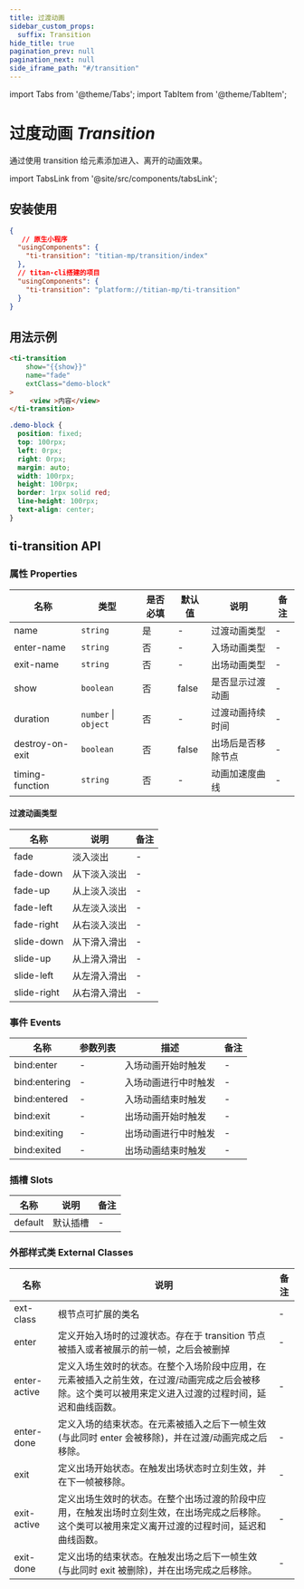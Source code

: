 ```yaml
---
title: 过渡动画
sidebar_custom_props:
  suffix: Transition
hide_title: true
pagination_prev: null
pagination_next: null
side_iframe_path: "#/transition"
---
```


import Tabs from '@theme/Tabs';
import TabItem from '@theme/TabItem';

# 过度动画 _Transition_

通过使用 transition 给元素添加进入、离开的动画效果。

import TabsLink from '@site/src/components/tabsLink';

<TabsLink id="ti-transition-api" />

## 安装使用

```json showLineNumbers
{
   // 原生小程序
  "usingComponents": {
    "ti-transition": "titian-mp/transition/index"
  },
  // titan-cli搭建的项目
  "usingComponents": {
    "ti-transition": "platform://titian-mp/ti-transition"
  }
}
```


## 用法示例


<Tabs>
  <TabItem value="wxml" label="index.wxml" >

```html showLineNumbers
<ti-transition
    show="{{show}}"
    name="fade"
    extClass="demo-block"
>
     <view >内容</view>
</ti-transition>
```

  </TabItem>
  <TabItem value="wxss" label="index.wxss">

```css showLineNumbers
.demo-block {
  position: fixed;
  top: 100rpx;
  left: 0rpx;
  right: 0rpx;
  margin: auto;
  width: 100rpx;
  height: 100rpx;
  border: 1rpx solid red;
  line-height: 100rpx;
  text-align: center;
}
```

 </TabItem>
</Tabs>

## ti-transition API

### 属性 **Properties**

| 名称              | 类型             | 是否必填 | 默认值 | 说明               | 备注 |
|-----------------| ---------------- | -------- | ------ | ------------------ | ---- |
| name            | `string`           | 是       | -      | 过渡动画类型       | -    |
| enter-name      | `string`           | 否       | -      | 入场动画类型       | -    |
| exit-name       | `string`           | 否       | -      | 出场动画类型       | -    |
| show            | `boolean`          | 否       | false  | 是否显示过渡动画   | -    |
| duration        | `number` \| `object` | 否       | -      | 过渡动画持续时间   | -    |
| destroy-on-exit | `boolean`          | 否       | false  | 出场后是否移除节点 | -    |
| timing-function | `string`           | 否       | -      | 动画加速度曲线     | -    |

#### 过渡动画类型

| 名称        | 说明         | 备注 |
| ----------- | ------------ | ---- |
| fade        | 淡入淡出     | -    |
| fade-down   | 从下淡入淡出 | -    |
| fade-up     | 从上淡入淡出 | -    |
| fade-left   | 从左淡入淡出 | -    |
| fade-right  | 从右淡入淡出 | -    |
| slide-down  | 从下滑入滑出 | -    |
| slide-up    | 从上滑入滑出 | -    |
| slide-left  | 从左滑入滑出 | -    |
| slide-right | 从右滑入滑出 | -    |


### 事件 **Events**

| 名称       | 参数列表 | 描述                 | 备注 |
| ---------- | -------- | -------------------- | ---- |
| bind:enter    | -        | 入场动画开始时触发   | -    |
| bind:entering | -        | 入场动画进行中时触发 | -    |
| bind:entered  | -        | 入场动画结束时触发   | -    |
| bind:exit     | -        | 出场动画开始时触发   | -    |
| bind:exiting  | -        | 出场动画进行中时触发 | -    |
| bind:exited   | -        | 出场动画结束时触发   | -    |

### 插槽 **Slots**

| 名称    | 说明     | 备注 |
| ------- | -------- | ---- |
| default | 默认插槽 | -    |

### 外部样式类 **External Classes**

| 名称         | 说明                                                                                                                                                    | 备注 |
| ------------ | ------------------------------------------------------------------------------------------------------------------------------------------------------- | ---- |
| ext-class    | 根节点可扩展的类名                                                                                                                                      | -    |
| enter        | 定义开始入场时的过渡状态。存在于 transition 节点被插入或者被展示的前一帧，之后会被删掉                                                                  | -    |
| enter-active | 定义入场生效时的状态。在整个入场阶段中应用，在元素被插入之前生效，在过渡/动画完成之后会被移除。这个类可以被用来定义进入过渡的过程时间，延迟和曲线函数。 | -    |
| enter-done   | 定义入场的结束状态。在元素被插入之后下一帧生效 (与此同时 enter 会被移除)，并在过渡/动画完成之后移除。                                                   | -    |
| exit         | 定义出场开始状态。在触发出场状态时立刻生效，并在下一帧被移除。                                                                                          | -    |
| exit-active  | 定义出场生效时的状态。在整个出场过渡的阶段中应用，在触发出场时立刻生效，在出场完成之后移除。这个类可以被用来定义离开过渡的过程时间，延迟和曲线函数。    | -    |
| exit-done    | 定义出场的结束状态。在触发出场之后下一帧生效 (与此同时 exit 被删除)，并在出场完成之后移除。                                                             | -    |

